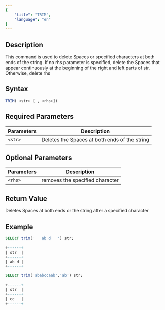 ```yaml
---
{
    "title": "TRIM",
    "language": "en"
}
---
```


## Description

This command is used to delete Spaces or specified characters at both ends of the string. If no rhs parameter is specified, delete the Spaces that appear continuously at the beginning of the right and left parts of str. Otherwise, delete rhs

## Syntax

```sql
TRIM( <str> [ , <rhs>])
```

## Required Parameters

| Parameters | Description |
|------|------|
| `<str>` | Deletes the Spaces  at both ends of the string


## Optional Parameters

| Parameters | Description |
|------|------|
| `<rhs>` | removes the specified character |

## Return Value

Deletes Spaces at both ends or the string after a specified character


## Example

```sql
SELECT trim('   ab d   ') str;
```

```sql
+------+
| str  |
+------+
| ab d |
+------+
```

```sql
SELECT trim('ababccaab','ab') str;
```

```sql
+------+
| str  |
+------+
| cc   |
+------+
```
